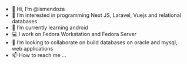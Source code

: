 - 👋 Hi, I’m @ismendoza
- 👀 I’m interested in programming Next JS, Laravel, Vuejs and relational databases
- 🌱 I’m currently learning android
- :computer: I work on Fedora Workstation and Fedora Server
- 💞️ I’m looking to collaborate on build databases on oracle and mysql, web applications
- 📫 How to reach me ...

<!---
ismendoza/ismendoza is a ✨ special ✨ repository because its `README.md` (this file) appears on your GitHub profile.
You can click the Preview link to take a look at your changes.
--->
